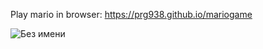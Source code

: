 
Play mario in browser: https://prg938.github.io/mariogame

![Без имени](https://user-images.githubusercontent.com/7237762/224560177-831bab49-6745-4714-a1d0-1a30fde87d00.png)
